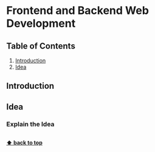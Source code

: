 # Frontend and Backend Web Development  

## Table of Contents

1. [Introduction](#introduction)
2. [Idea](#Idea)

## Introduction


## **Idea**

### Explain the Idea

```code

```

**[⬆ back to top](#table-of-contents)**
